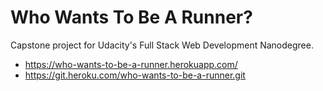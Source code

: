 # Who Wants To Be A Runner?
Capstone project for Udacity's Full Stack Web Development Nanodegree.

* https://who-wants-to-be-a-runner.herokuapp.com/
* https://git.heroku.com/who-wants-to-be-a-runner.git